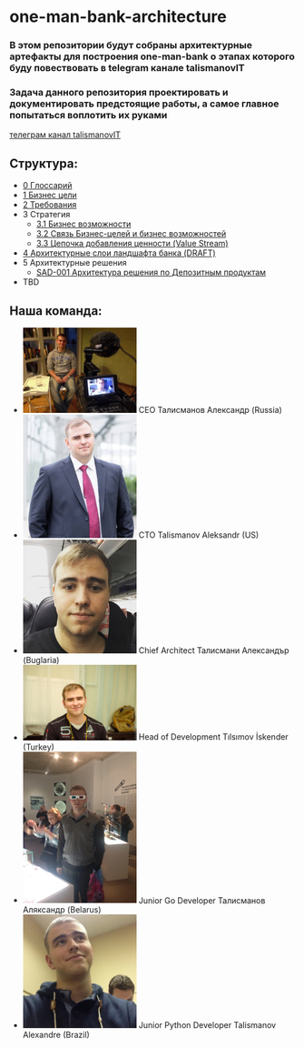 # one-man-bank-architecture

### В этом репозитории будут собраны архитектурные артефакты для построения one-man-bank о этапах которого буду повествовать в telegram канале talismanovIT

### Задача данного репозитория проектировать и документировать предстоящие работы, а самое главное попытаться воплотить их руками
[телеграм канал talismanovIT](https://t.me/talismanovIT)

## Структура:
- [0 Глоссарий](0_glossary%2Fglossary.md)
- [1 Бизнес цели](1_business-goals%2Fbusiness-goals.md)
- [2 Требования](2_requirements/requirements-template.md)
- 3 Стратегия
  - [3.1 Бизнес возможности](3_strategy%2Fbusiness-capabilities.md)
  - [3.2 Связь Бизнес-целей и бизнес возможностей](3_strategy%2Fbusiness-goals-to-capabilities-mapping.md)
  - [3.3 Цепочка добавления ценности (Value Stream)](3_strategy%2Fvalue-stream.md)
- [4 Архитектурные слои ландшафта банка (DRAFT)](4_architectural_layout%2Farch_layout.md)
- 5 Архитектурные решения
  -  [SAD-001 Архитектура решения по Депозитным продуктам](solutions%2FSAD-001-deposits%2Fdeposits-sad-epic001.md)
- TBD

## Наша команда:
- <img src="images/photos/ceo.jpg" alt="drawing" width="200"/> CEO Талисманов Александр (Russia)
- <img src="images/photos/cto.jpg" alt="drawing" width="200"/> CTO Talismanov Aleksandr (US)
- <img src="./images/photos/chief-arch.jpg" alt="drawing" width="200"/> Chief Architect Талисмани Александър (Buglaria) 
- <img src="./images/photos/head-of-development.jpg" alt="drawing" width="200"/> Head of Development Tılsımov İskender (Turkey)
- <img src="./images/photos/junior-developer.jpg" alt="drawing" width="200"/> Junior Go Developer Талисманов Аляксандр (Belarus) 
- <img src="./images/photos/junior2.jpg" alt="drawing" width="200"/> Junior Python Developer Talismanov Alexandre (Brazil)